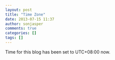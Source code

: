 ```yaml
---
layout: post
title: "Time Zone"
date: 2013-07-15 11:37
author: sonjasper
comments: true
categories: []
tags: []
---
```

Time for this blog has been set to UTC+08:00 now.
